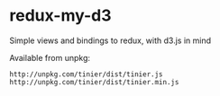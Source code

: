 # redux-my-d3

Simple views and bindings to redux, with d3.js in mind

Available from unpkg:

```
http://unpkg.com/tinier/dist/tinier.js
http://unpkg.com/tinier/dist/tinier.min.js
```
